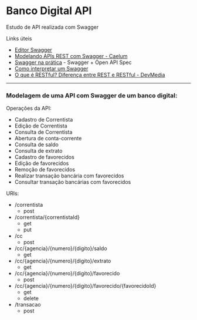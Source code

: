 # Banco Digital API

Estudo de API realizada com Swagger

 Links úteis
  - [Editor Swagger](http://editor.swagger.io/)
  - [Modelando APIs REST com Swagger - Caelum](https://blog.caelum.com.br/modelando-apis-rest-com-swagger/)
  - [Swagger na prática](https://klauslaube.com.br/2018/03/15/swagger-na-pratica.html) - Swagger + Open API Spec
  - [Como interpretar um Swagger](https://medium.com/@ronilsonribeiro/como-interpretar-um-swagger-cdc331b68804)
  - [O que é RESTful? Diferença entre REST e RESTful - DevMedia](https://www.youtube.com/watch?v=7Cbd8WBGrq4)
***
### Modelagem de uma API com Swagger de um banco digital:

Operações da API:
- Cadastro de Correntista
- Edição de Correntista
- Consulta de Correntista
- Abertura de conta-corrente
- Consulta de saldo
- Consulta de extrato
- Cadastro de favorecidos
- Edição de favorecidos
- Remoção de favorecidos
- Realizar transação bancária com favorecidos
- Consultar transação bancárias com favorecidos

URIs:
 - /correntista
    - post
 - /correntista/{correntistaId}
    - get
    - put
 - /cc
    - post
 - /cc/{agencia}/{numero}/{digito}/saldo
    - get
 - /cc/{agencia}/{numero}/{digito}/extrato
    - get
 - /cc/{agencia}/{numero}/{digito}/favorecido
    - post
 - /cc/{agencia}/{numero}/{digito}/favorecido/{favorecidoId}
    - get
    - delete
 - /transacao
    - post
